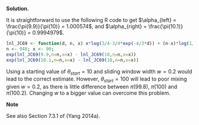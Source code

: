 **Solution.**

It is straightforward to use the following R code to get
$\alpha_{left} = \frac{\pi(9.9)}{\pi(10)} = 1.000574$, and
$\alpha_{right} = \frac{\pi(10.1)}{\pi(10)} = 0.9994979$.

```R
lnl_JC69 <- function(d, n, x) x*log(3/4-3/4*exp(-4/3*d)) + (n-x)*log(1/4+3/4*exp(-4/3*d))
n <- 948; x <- 90;
exp(lnl_JC69(9.9,n=n,x=x) - lnl_JC69(10,n=n,x=x))
exp(lnl_JC69(10.1,n=n,x=x) - lnl_JC69(10,n=n,x=x))
```

Using a starting value of $\theta_{start} = 10$ and sliding window width
$w = 0.2$ would lead to the correct estimate. However,
$\theta_{start} = 100$ will lead to poor mixing given $w = 0.2$, as
there is little difference between $\pi(99.8)$,$\ \pi(100)$ and
$\pi(100.2)$. Changing $w$ to a bigger value can overcome this problem.

**Note**

See also Section 7.3.1 of (Yang 2014a).

